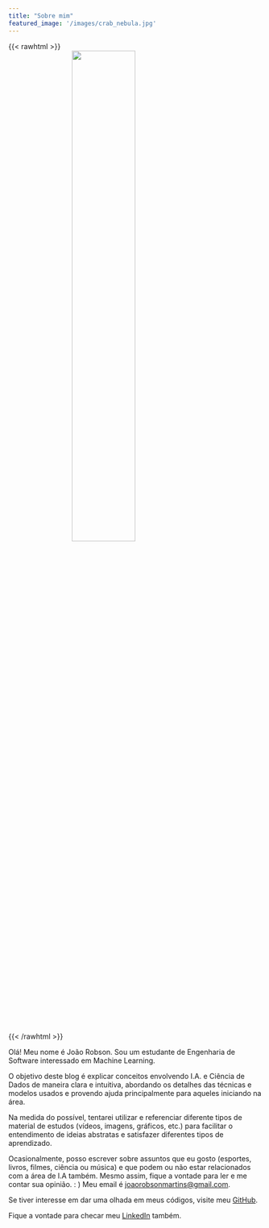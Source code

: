 ```yaml
---
title: "Sobre mim"
featured_image: '/images/crab_nebula.jpg'
---
```


{{< rawhtml >}}
<img src="/images/eu.png" height="50%" width="50%" style="max-width: 50%;margin: 0% 25%" />
{{< /rawhtml >}}

Olá! Meu nome é João Robson. Sou um estudante de Engenharia de Software interessado em Machine Learning.

O objetivo deste blog é explicar conceitos envolvendo I.A. e Ciência de Dados de maneira clara e intuitiva, abordando os detalhes das técnicas e modelos usados e provendo ajuda principalmente para aqueles iniciando na área.

Na medida do possível, tentarei utilizar e referenciar diferente tipos de material de estudos (vídeos, imagens, gráficos, etc.) para facilitar o entendimento de ideias abstratas e satisfazer diferentes tipos de aprendizado.

Ocasionalmente, posso escrever sobre assuntos que eu gosto (esportes, livros, filmes, ciência ou música) e que podem ou não estar relacionados com a área de I.A também. Mesmo assim, fique a vontade para ler e me contar sua opinião. : ) Meu email é joaorobsonmartins@gmail.com.

Se tiver interesse em dar uma olhada em meus códigos, visite meu [GitHub](https://github.com/joaorobson).

Fique a vontade para checar meu [LinkedIn](https://www.linkedin.com/in/joaorobson/) também.
